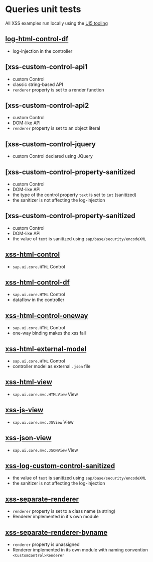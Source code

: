 # Queries unit tests

All XSS examples run locally using the [UI5 tooling](https://sap.github.io/ui5-tooling/stable/)

## [log-html-control-df](log-html-control-df)
- log-injection in the controller

## [xss-custom-control-api1
- custom Control
- classic string-based API
- `renderer` property is set to a render function

## [xss-custom-control-api2
- custom Control
- DOM-like API
- `renderer` property is set to an object literal 

## [xss-custom-control-jquery
- custom Control declared using JQuery

## [xss-custom-control-property-sanitized
- custom Control
- DOM-like API
- the type of the control property `text` is set to `int` (sanitized)
- the sanitizer is not affecting the log-injection

## [xss-custom-control-property-sanitized
- custom Control
- DOM-like API
- the value of `text` is sanitized using `sap/base/security/encodeXML`

## [xss-html-control](xss-html-control)
- `sap.ui.core.HTML` Control

## [xss-html-control-df](xss-html-control-df)
- `sap.ui.core.HTML` Control
- dataflow in the controller

## [xss-html-control-oneway](xss-html-control-oneway)
- `sap.ui.core.HTML` Control
- one-way binding makes the xss fail

## [xss-html-external-model](xss-html-external-model)
- `sap.ui.core.HTML` Control
- controller model as external `.json` file

## [xss-html-view](xss-html-view)
- `sap.ui.core.mvc.HTMLView` View

## [xss-js-view](xss-js-view)
- `sap.ui.core.mvc.JSView` View

## [xss-json-view](xss-json-view)
- `sap.ui.core.mvc.JSONView` View

## [xss-log-custom-control-sanitized](xss-log-custom-control-sanitized)
- the value of `text` is sanitized using `sap/base/security/encodeXML`
- the sanitizer is not affecting the log-injection

## [xss-separate-renderer](xss-separate-renderer)
- `renderer` property is set to a class name (a string)
- Renderer implemented in it's own module

## [xss-separate-renderer-byname](xss-separate-renderer-byname)
- `renderer` property is unassigned
- Renderer implemented in its own module with naming convention `<CustomControl>Renderer`
